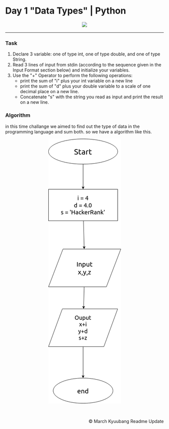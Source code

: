 # Day 1 "Data Types" | Python

<p align="center">
  <img src="https://github.com/Kyuubang/example_readme/blob/master/HR-Logo-Main.png">
</p>

___
### Task
1. Declare 3 variable: one of type int, one of type double, and one of type String.
2. Read 3 lines of input from stdin (according to the sequence given in the Input Format section below) and initialize your variables.
3. Use the "+" Operator to perform the following operations:
    * print the sum of "i" plus your int variable on a new line
    * print the sum of "d" plus your double variable to a scale of one decimal place on a new line.
    * Concatenate "s" with the string you read as input and print the result on a new line.
### Algorithm
in this time challange we aimed to find out the type of data in the programming language and sum both. so we have a algorithm like this. <br />

<p align="center">
  <img src="https://github.com/Kyuubang/Hackerrank-30-Days-Python/blob/master/Day%201/flowchart.png">
</p><br />

<p align="right">
  © March Kyuubang Readme Update
</p>
